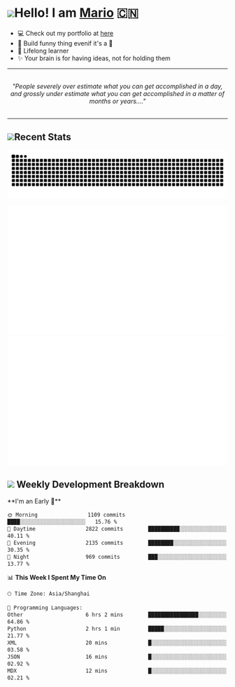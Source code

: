 <h1><a href = "#"><img src="https://media.giphy.com/media/VgCDAzcKvsR6OM0uWg/giphy.gif" width="50"></a><span>Hello! I am <a href="https://github.com/mario1in">Mario</a></span> 🇨🇳 </h1>

- 💻 Check out my portfolio at [here](https://shixiong.name)
- 🔨 Build funny thing evenif it's a 💩
- 🚀 Lifelong learner
- ✨ Your brain is for having ideas, not for holding them

<hr/>
<br/>
<div align="center">
<i>"People severely over estimate what you can get accomplished in a day, and grossly under estimate what you can get accomplished in a matter of months or years...." </i>
</div>
<br/>
<hr/>

<h2 align="left">
  <a href="#"><img src="https://emojis.slackmojis.com/emojis/images/1643514389/3643/cool-doge.gif?1643514389" height="30"></a>Recent Stats
</h2>

<picture>
  <source
    media="(prefers-color-scheme: dark)"
    srcset="https://raw.githubusercontent.com/mario1in/mario1in/output/github-contribution-grid-snake-dark.svg"
  />
  <source
    media="(prefers-color-scheme: light)"
    srcset="https://raw.githubusercontent.com/mario1in/mario1in/output/github-contribution-grid-snake.svg"
  />
  <img
    alt="github contribution grid snake animation"
    src="https://raw.githubusercontent.com/mario1in/mario1in/output/github-contribution-grid-snake.svg"
  />
</picture>

![overview](https://raw.githubusercontent.com/mario1in/mario1in/stats-output/generated/overview.svg)
![languages](https://raw.githubusercontent.com/mario1in/mario1in/stats-output/generated/languages.svg)

<h2 align="left">
  <a href="#"><img src="https://emojis.slackmojis.com/emojis/images/1643514062/184/nyancat_big.gif?1643514062" height="30"></a> Weekly Development Breakdown
</h2>
<!--START_SECTION:waka-->
**I'm an Early 🐤** 

```text
🌞 Morning                1109 commits        ████░░░░░░░░░░░░░░░░░░░░░   15.76 % 
🌆 Daytime                2822 commits        ██████████░░░░░░░░░░░░░░░   40.11 % 
🌃 Evening                2135 commits        ████████░░░░░░░░░░░░░░░░░   30.35 % 
🌙 Night                  969 commits         ███░░░░░░░░░░░░░░░░░░░░░░   13.77 % 
```


📊 **This Week I Spent My Time On** 

```text
🕑︎ Time Zone: Asia/Shanghai

💬 Programming Languages: 
Other                    6 hrs 2 mins        ████████████████░░░░░░░░░   64.86 % 
Python                   2 hrs 1 min         █████░░░░░░░░░░░░░░░░░░░░   21.77 % 
XML                      20 mins             █░░░░░░░░░░░░░░░░░░░░░░░░   03.58 % 
JSON                     16 mins             █░░░░░░░░░░░░░░░░░░░░░░░░   02.92 % 
MDX                      12 mins             █░░░░░░░░░░░░░░░░░░░░░░░░   02.21 % 
```


<!--END_SECTION:waka-->

